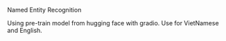 Named Entity Recognition

Using pre-train model from hugging face with gradio.
Use for VietNamese and English.
